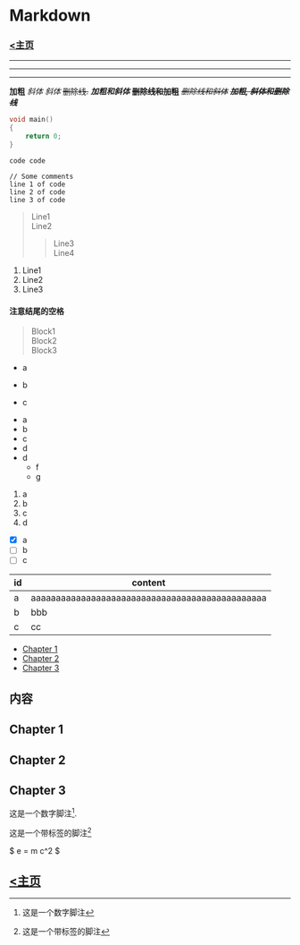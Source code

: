 <head>
    <script src="https://cdn.mathjax.org/mathjax/latest/MathJax.js?config=TeX-AMS-MML_HTMLorMML" type="text/javascript"></script>
    <script type="text/x-mathjax-config">
        MathJax.Hub.Config({
            tex2jax: {
            skipTags: ['script', 'noscript', 'style', 'textarea', 'pre'],
            inlineMath: [['$','$']]
            }
        });
    </script>
</head>

# Markdown

### [<主页](https://www.wangdekui.com/)
---
___
***
**加粗**
*斜体*
_斜体_
~~删除线.~~
***加粗和斜体***
~~**删除线和加粗**~~
~~*删除线和斜体*~~
~~***加粗, 斜体和删除线***~~
```c
void main()
{
    return 0;
}
```
`code code`

    // Some comments
    line 1 of code
    line 2 of code
    line 3 of code

> Line1  
Line2  
>> Line3  
Line4  

1. Line1
2. Line2
3. Line3

#### 注意结尾的空格
> Block1  
> Block2  
> Block3

* a
- b
+ c

* a
* b
* c
* d
* d
  * f
  * g

1. a
1. b
1. c
1. d

- [x] a
- [ ] b
- [ ] c

| id | content |
| ------ | ------ |
| a | aaaaaaaaaaaaaaaaaaaaaaaaaaaaaaaaaaaaaaaaaaaaaaa |
| b | bbb |
| c | cc |

  * [Chapter 1](#chapter-1)
  * [Chapter 2](#chapter-2)
  * [Chapter 3](#chapter-3)

## 内容
## Chapter 1 <a id="chapter-1"></a>
## Chapter 2 <a id="chapter-2"></a>
## Chapter 3 <a id="chapter-3"></a>

这是一个数字脚注[^1].

这是一个带标签的脚注[^label]

[^1]: 这是一个数字脚注
[^label]: 这是一个带标签的脚注

$ e = m c^2 $

## [<主页](https://www.wangdekui.com/)